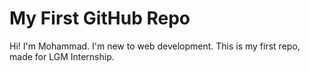 # My First GitHub Repo

Hi! I'm Mohammad. I'm new to web development.
This is my first repo, made for LGM Internship.
